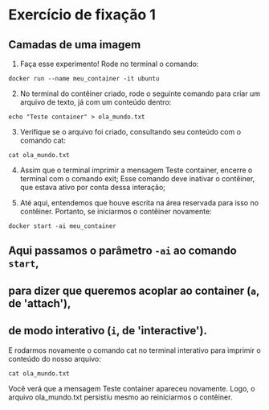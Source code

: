  # Exercício de fixação 1 
 ## Camadas de uma imagem

1. Faça esse experimento! Rode no terminal o comando:
~~~
docker run --name meu_container -it ubuntu
~~~

2. No terminal do contêiner criado, rode o seguinte comando para criar um arquivo de texto, já com um conteúdo dentro:
~~~
echo "Teste container" > ola_mundo.txt
~~~

3. Verifique se o arquivo foi criado, consultando seu conteúdo com o comando cat:
~~~
cat ola_mundo.txt
~~~

4. Assim que o terminal imprimir a mensagem Teste container, encerre o terminal com o comando exit;
Esse comando deve inativar o contêiner, que estava ativo por conta dessa interação;

5. Até aqui, entendemos que houve escrita na área reservada para isso no contêiner. Portanto, se iniciarmos o contêiner novamente:
~~~
docker start -ai meu_container
~~~

## Aqui passamos o parâmetro `-ai` ao comando `start`,
## para dizer que queremos acoplar ao container (`a`, de 'attach'),
## de modo interativo (`i`, de 'interactive').

E rodarmos novamente o comando cat no terminal interativo para imprimir o conteúdo do nosso arquivo:
~~~
cat ola_mundo.txt
~~~

Você verá que a mensagem Teste container apareceu novamente. Logo, o arquivo ola_mundo.txt persistiu mesmo ao reiniciarmos o contêiner.
